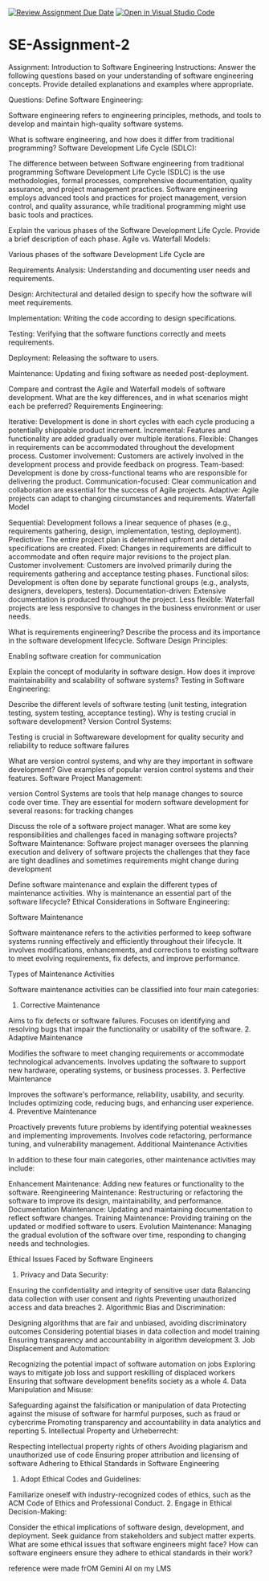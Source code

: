 [![Review Assignment Due Date](https://classroom.github.com/assets/deadline-readme-button-24ddc0f5d75046c5622901739e7c5dd533143b0c8e959d652212380cedb1ea36.svg)](https://classroom.github.com/a/-ucQIGTc)
[![Open in Visual Studio Code](https://classroom.github.com/assets/open-in-vscode-718a45dd9cf7e7f842a935f5ebbe5719a5e09af4491e668f4dbf3b35d5cca122.svg)](https://classroom.github.com/online_ide?assignment_repo_id=15242033&assignment_repo_type=AssignmentRepo)
# SE-Assignment-2
Assignment: Introduction to Software Engineering
Instructions:
Answer the following questions based on your understanding of software engineering concepts. Provide detailed explanations and examples where appropriate.

Questions:
Define Software Engineering:

Software engineering refers to engineering principles, methods, and tools to develop and maintain high-quality software systems. 


What is software engineering, and how does it differ from traditional programming?
Software Development Life Cycle (SDLC):

The difference between between Software engineering from traditional programming Software Development Life Cycle (SDLC) is the use methodologies, formal processes, comprehensive documentation, quality assurance, and project management practices.
Software engineering employs advanced tools and practices for project management, version control, and quality assurance, while traditional programming might use basic tools and practices.


Explain the various phases of the Software Development Life Cycle. Provide a brief description of each phase.
Agile vs. Waterfall Models:

Various phases of the software Development Life Cycle are

Requirements Analysis: Understanding and documenting user needs and requirements.

Design: Architectural and detailed design to specify how the software will meet requirements.

Implementation: Writing the code according to design specifications.

Testing: Verifying that the software functions correctly and meets requirements.

Deployment: Releasing the software to users.

Maintenance: Updating and fixing software as needed post-deployment.

Compare and contrast the Agile and Waterfall models of software development. What are the key differences, and in what scenarios might each be preferred?
Requirements Engineering:


Iterative: Development is done in short cycles with each cycle producing a potentially shippable product increment.
Incremental: Features and functionality are added gradually over multiple iterations.
Flexible: Changes in requirements can be accommodated throughout the development process.
Customer involvement: Customers are actively involved in the development process and provide feedback on progress.
Team-based: Development is done by cross-functional teams who are responsible for delivering the product.
Communication-focused: Clear communication and collaboration are essential for the success of Agile projects.
Adaptive: Agile projects can adapt to changing circumstances and requirements.
Waterfall Model

Sequential: Development follows a linear sequence of phases (e.g., requirements gathering, design, implementation, testing, deployment).
Predictive: The entire project plan is determined upfront and detailed specifications are created.
Fixed: Changes in requirements are difficult to accommodate and often require major revisions to the project plan.
Customer involvement: Customers are involved primarily during the requirements gathering and acceptance testing phases.
Functional silos: Development is often done by separate functional groups (e.g., analysts, designers, developers, testers).
Documentation-driven: Extensive documentation is produced throughout the project.
Less flexible: Waterfall projects are less responsive to changes in the business environment or user needs.

What is requirements engineering? Describe the process and its importance in the software development lifecycle.
Software Design Principles:

Enabling software creation
for communication

Explain the concept of modularity in software design. How does it improve maintainability and scalability of software systems?
Testing in Software Engineering:

Describe the different levels of software testing (unit testing, integration testing, system testing, acceptance testing). Why is testing crucial in software development?
Version Control Systems:

Testing is crucial in Softwareware development for  quality security and reliability to reduce software failures

What are version control systems, and why are they important in software development? Give examples of popular version control systems and their features.
Software Project Management:

version Control Systems are tools that help manage changes to source code over time. They are essential for modern software development for several reasons:
for tracking changes

Discuss the role of a software project manager. What are some key responsibilities and challenges faced in managing software projects?
Software Maintenance:
Software project manager oversees the planning execution and delivery of software projects the challenges  that they face are tight deadlines and sometimes requirements might change during development

Define software maintenance and explain the different types of maintenance activities. Why is maintenance an essential part of the software lifecycle?
Ethical Considerations in Software Engineering:

Software Maintenance

Software maintenance refers to the activities performed to keep software systems running effectively and efficiently throughout their lifecycle. It involves modifications, enhancements, and corrections to existing software to meet evolving requirements, fix defects, and improve performance.

Types of Maintenance Activities

Software maintenance activities can be classified into four main categories:

1. Corrective Maintenance

Aims to fix defects or software failures.
Focuses on identifying and resolving bugs that impair the functionality or usability of the software.
2. Adaptive Maintenance

Modifies the software to meet changing requirements or accommodate technological advancements.
Involves updating the software to support new hardware, operating systems, or business processes.
3. Perfective Maintenance

Improves the software's performance, reliability, usability, and security.
Includes optimizing code, reducing bugs, and enhancing user experience.
4. Preventive Maintenance

Proactively prevents future problems by identifying potential weaknesses and implementing improvements.
Involves code refactoring, performance tuning, and vulnerability management.
Additional Maintenance Activities

In addition to these four main categories, other maintenance activities may include:

Enhancement Maintenance: Adding new features or functionality to the software.
Reengineering Maintenance: Restructuring or refactoring the software to improve its design, maintainability, and performance.
Documentation Maintenance: Updating and maintaining documentation to reflect software changes.
Training Maintenance: Providing training on the updated or modified software to users.
Evolution Maintenance: Managing the gradual evolution of the software over time, responding to changing needs and technologies.

Ethical Issues Faced by Software Engineers
1. Privacy and Data Security:

Ensuring the confidentiality and integrity of sensitive user data
Balancing data collection with user consent and rights
Preventing unauthorized access and data breaches
2. Algorithmic Bias and Discrimination:

Designing algorithms that are fair and unbiased, avoiding discriminatory outcomes
Considering potential biases in data collection and model training
Ensuring transparency and accountability in algorithm development
3. Job Displacement and Automation:

Recognizing the potential impact of software automation on jobs
Exploring ways to mitigate job loss and support reskilling of displaced workers
Ensuring that software development benefits society as a whole
4. Data Manipulation and Misuse:

Safeguarding against the falsification or manipulation of data
Protecting against the misuse of software for harmful purposes, such as fraud or cybercrime
Promoting transparency and accountability in data analytics and reporting
5. Intellectual Property and Urheberrecht:

Respecting intellectual property rights of others
Avoiding plagiarism and unauthorized use of code
Ensuring proper attribution and licensing of software
Adhering to Ethical Standards in Software Engineering
1. Adopt Ethical Codes and Guidelines:

Familiarize oneself with industry-recognized codes of ethics, such as the ACM Code of Ethics and Professional Conduct.
2. Engage in Ethical Decision-Making:

Consider the ethical implications of software design, development, and deployment.
Seek guidance from stakeholders and subject matter experts.
What are some ethical issues that software engineers might face? How can software engineers ensure they adhere to ethical standards in their work?

reference were made frOM Gemini AI on my LMS
